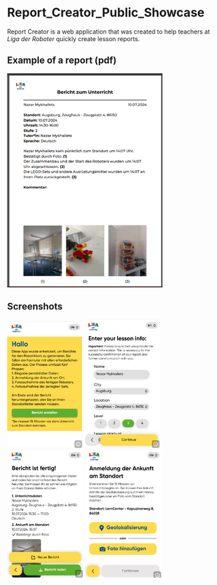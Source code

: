 # Report_Creator_Public_Showcase
Report Creator is a web application that was created to help teachers at *Liga der Roboter* quickly create lesson reports.

## Example of a report (pdf)
<img src="./assets/report.png" height="500">

## Screenshots
<img src="./assets/IMG_1501.PNG" height="300">
<img src="./assets/IMG_1502.PNG" height="300">
<img src="./assets/IMG_1500.PNG" height="300">
<img src="./assets/IMG_1505.PNG" height="300">

